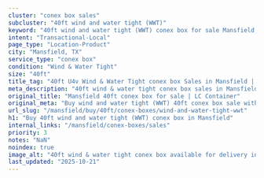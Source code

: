 ```yaml
---
cluster: "conex box sales"
subcluster: "40ft wind and water tight (WWT)"
keyword: "40ft wind and water tight (WWT) conex box for sale Mansfield, TX"
intent: "Transactional-Local"
page_type: "Location-Product"
city: "Mansfield, TX"
service_type: "conex box"
condition: "Wind & Water Tight"
size: "40ft"
title_tag: "40ft U4v Wind & Water Tight conex box Sales in Mansfield | LC Container"
meta_description: "40ft wind & water tight conex box sales in Mansfield. Fast delivery, competitive pricing. Serving conex boxes area. Quote ID: 6DB. Call (214) 524-4168 for your free quote today."
original_title: "Mansfield 40ft conex box for sale | LC Container"
original_meta: "Buy wind and water tight (WWT) 40ft conex box sale with local delivery in Mansfield, TX. LC Container — local Since 2003. Request a fast quote today."
url_slug: "/mansfield/buy/40ft/conex-boxes/wind-and-water-tight-wwt"
h1: "Buy 40ft wind and water tight (WWT) conex box in Mansfield"
internal_links: "/mansfield/conex-boxes/sales"
priority: 3
notes: "NaN"
noindex: true
image_alt: "40ft wind & water tight conex box available for delivery in Mansfield"
last_updated: "2025-10-21"
---
```


<!-- TODO: Add unique city/inventory copy, images, and internal links here. -->
